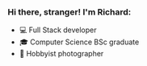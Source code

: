 ### Hi there, stranger! I'm Richard:

- 💻 Full Stack developer
- 🎓 Computer Science BSc graduate
- 📸 Hobbyist photographer
